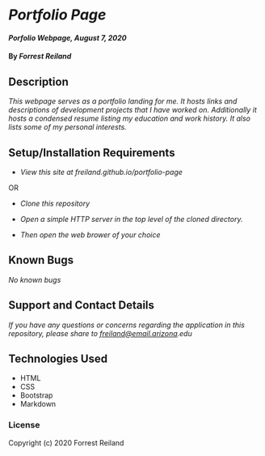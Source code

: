# _Portfolio Page_

#### _Porfolio Webpage, August 7, 2020_

#### By _**Forrest Reiland**_

## Description 

_This webpage serves as a portfolio landing for me. It hosts links and descriptions of development projects that I have worked on. Additionally it hosts a condensed resume listing my education and work history. It also lists some of my personal interests._

## Setup/Installation Requirements 

* _View this site at freiland.github.io/portfolio-page_

OR

* _Clone this repository_

* _Open a simple HTTP server in the top level of the cloned directory._

* _Then open the web brower of your choice_

## Known Bugs

_No known bugs_

## Support and Contact Details 

_If you have any questions or concerns regarding the application in this repository, please share to freiland@email.arizona.edu_

## Technologies Used

* HTML
* CSS
* Bootstrap
* Markdown 

### License 

Copyright (c) 2020 Forrest Reiland
